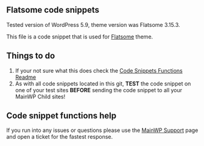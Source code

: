 ## Flatsome code snippets

Tested version of WordPress 5.9, theme version was Flatsome 3.15.3.

This file is a code snippet that is used for [Flatsome](https://themeforest.net/item/flatsome-multipurpose-responsive-woocommerce-theme/5484319) theme. 

## Things to do

1. If your not sure what this does check the [Code Snippets Functions Readme](https://github.com/mainwp/Code-Snippets-Functions/blob/master/README.md)
2. As with all code snippets located in this git, **TEST** the code snippet on one of your test sites **BEFORE** sending the code snippet to all your MainWP Child sites!

## Code snippet functions help

If you run into any issues or questions please use the [MainWP Support](https://mainwp.com/support/) page and open a ticket for the fastest response.
